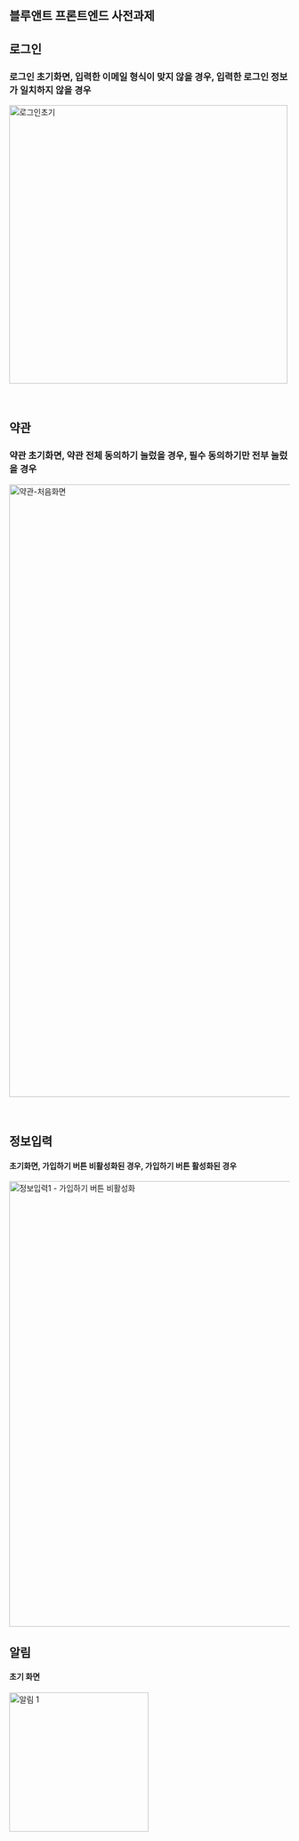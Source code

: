 ## 블루앤트 프론트엔드 사전과제 

## 로그인
### 로그인 초기화면, 입력한 이메일 형식이 맞지 않을 경우, 입력한 로그인 정보가 일치하지 않을 경우   
<img width="500" alt="로그인초기" src="https://github.com/aingface/next-login-practice/assets/40132591/022e7bb4-734c-4a98-a7d3-c988a3418b99">
<br/>
<br/>
<br/>

## 약관
### 약관 초기화면, 약관 전체 동의하기 눌렀을 경우, 필수 동의하기만 전부 눌렀을 경우 
<img width="1100" alt="약관-처음화면" src="https://github.com/aingface/next-login-practice/assets/40132591/56391a32-8263-46f0-b9b8-fecef60f1b5e">
<br/>
<br/>
<br/>


## 정보입력

#### 초기화면, 가입하기 버튼 비활성화된 경우, 가입하기 버튼 활성화된 경우 
<img width="800" alt="정보입력1 - 가입하기 버튼 비활성화" src="https://github.com/aingface/next-login-practice/assets/40132591/b909f93e-865a-456c-b2fd-31459dd7448e)">

## 알림
#### 초기 화면  
<img width="250" alt="알림 1" src="https://github.com/aingface/next-login-practice/assets/40132591/900e768f-85f7-4905-b6ee-6f10a31e2f86">

